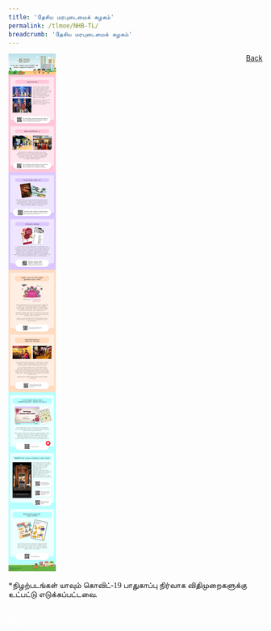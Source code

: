 ```yaml
---
title: 'தேசிய மரபுடைமைக் கழகம்'
permalink: /tlmoe/NHB-TL/
breadcrumb: 'தேசிய மரபுடைமைக் கழகம்'
---
```

<!-- Global site tag (gtag.js) - Google Ads: 726049306 -->
<script async src="https://www.googletagmanager.com/gtag/js?id=AW-726049306"></script>
<script>
  window.dataLayer = window.dataLayer || [];
  function gtag(){dataLayer.push(arguments);}
  gtag('js', new Date());

  gtag('config', 'AW-726049306');
</script>
<a href="/exhibits/தமிழ்மொழிக்-காட்சிக்கூடம்-e/community-partners2/"   style="float: right;">Back</a>
 <img src="/images/MTLS2021-NHB_TL_Final.jpg">
 <p style="font-family:Anjal InaiMathi; font-size:16px;">*நிழற்படங்கள் யாவும் கொவிட்-19 பாதுகாப்பு நிர்வாக விதிமுறைகளுக்கு உட்பட்டு எடுக்கப்பட்டவை.</p> <br/>
<div class="btntop"><a href="#top" style="text-decoration:none;"><span style="color:white"><b>Top</b></span></a></div>
